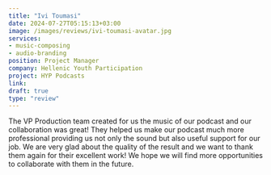 ```yaml
---
title: "Ivi Toumasi"
date: 2024-07-27T05:15:13+03:00
image: /images/reviews/ivi-toumasi-avatar.jpg
services:
- music-composing
- audio-branding
position: Project Manager
company: Hellenic Youth Participation
project: HYP Podcasts
link:
draft: true
type: "review"
---
```


The VP Production team created for us the music of our podcast and our collaboration was great! They helped us make our podcast much more professional providing us not only the sound but also useful support for our job. We are very glad about the quality of the result and we want to thank them again for their excellent work! We hope we will find more opportunities to collaborate with them in the future.